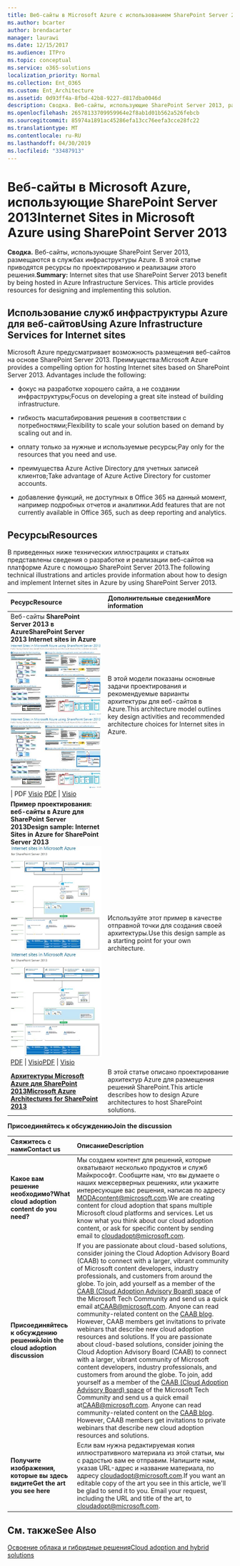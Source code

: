 ```yaml
---
title: Веб-сайты в Microsoft Azure с использованием SharePoint Server 2013
ms.author: bcarter
author: brendacarter
manager: laurawi
ms.date: 12/15/2017
ms.audience: ITPro
ms.topic: conceptual
ms.service: o365-solutions
localization_priority: Normal
ms.collection: Ent_O365
ms.custom: Ent_Architecture
ms.assetid: 0d93ff4a-8fbd-42b8-9227-d817dba0046d
description: Сводка. Веб-сайты, использующие SharePoint Server 2013, размещаются в службах инфраструктуры Azure. В этой статье приводятся ресурсы по проектированию и реализации этого решения.
ms.openlocfilehash: 26578133709959964e2f8ab1d01b562a526febcb
ms.sourcegitcommit: 85974a1891ac45286efa13cc76eefa3cce28fc22
ms.translationtype: MT
ms.contentlocale: ru-RU
ms.lasthandoff: 04/30/2019
ms.locfileid: "33487913"
---
```

# <a name="internet-sites-in-microsoft-azure-using-sharepoint-server-2013"></a><span data-ttu-id="a3430-104">Веб-сайты в Microsoft Azure, использующие SharePoint Server 2013</span><span class="sxs-lookup"><span data-stu-id="a3430-104">Internet Sites in Microsoft Azure using SharePoint Server 2013</span></span>

 <span data-ttu-id="a3430-p102">**Сводка.** Веб-сайты, использующие SharePoint Server 2013, размещаются в службах инфраструктуры Azure. В этой статье приводятся ресурсы по проектированию и реализации этого решения.</span><span class="sxs-lookup"><span data-stu-id="a3430-p102">**Summary:** Internet sites that use SharePoint Server 2013 benefit by being hosted in Azure Infrastructure Services. This article provides resources for designing and implementing this solution.</span></span>
  
## <a name="using-azure-infrastructure-services-for-internet-sites"></a><span data-ttu-id="a3430-107">Использование служб инфраструктуры Azure для веб-сайтов</span><span class="sxs-lookup"><span data-stu-id="a3430-107">Using Azure Infrastructure Services for Internet sites</span></span>

<span data-ttu-id="a3430-p103">Microsoft Azure предусматривает возможность размещения веб-сайтов на основе SharePoint Server 2013. Преимущества:</span><span class="sxs-lookup"><span data-stu-id="a3430-p103">Microsoft Azure provides a compelling option for hosting Internet sites based on SharePoint Server 2013. Advantages include the following:</span></span>
  
- <span data-ttu-id="a3430-110">фокус на разработке хорошего сайта, а не создании инфраструктуры;</span><span class="sxs-lookup"><span data-stu-id="a3430-110">Focus on developing a great site instead of building infrastructure.</span></span>
    
- <span data-ttu-id="a3430-111">гибкость масштабирования решения в соответствии с потребностями;</span><span class="sxs-lookup"><span data-stu-id="a3430-111">Flexibility to scale your solution based on demand by scaling out and in.</span></span>
    
- <span data-ttu-id="a3430-112">оплату только за нужные и используемые ресурсы;</span><span class="sxs-lookup"><span data-stu-id="a3430-112">Pay only for the resources that you need and use.</span></span>
    
- <span data-ttu-id="a3430-113">преимущества Azure Active Directory для учетных записей клиентов;</span><span class="sxs-lookup"><span data-stu-id="a3430-113">Take advantage of Azure Active Directory for customer accounts.</span></span>
    
- <span data-ttu-id="a3430-114">добавление функций, не доступных в Office 365 на данный момент, например подробных отчетов и аналитики.</span><span class="sxs-lookup"><span data-stu-id="a3430-114">Add features that are not currently available in Office 365, such as deep reporting and analytics.</span></span>
    
## <a name="resources"></a><span data-ttu-id="a3430-115">Ресурсы</span><span class="sxs-lookup"><span data-stu-id="a3430-115">Resources</span></span>

<span data-ttu-id="a3430-116">В приведенных ниже технических иллюстрациях и статьях представлены сведения о разработке и реализации веб-сайтов на платформе Azure с помощью SharePoint Server 2013.</span><span class="sxs-lookup"><span data-stu-id="a3430-116">The following technical illustrations and articles provide information about how to design and implement Internet sites in Azure by using SharePoint Server 2013.</span></span>
  
|<span data-ttu-id="a3430-117">**Ресурс**</span><span class="sxs-lookup"><span data-stu-id="a3430-117">**Resource**</span></span>|<span data-ttu-id="a3430-118">**Дополнительные сведения**</span><span class="sxs-lookup"><span data-stu-id="a3430-118">**More information**</span></span>|
|:-----|:-----|
|<span data-ttu-id="a3430-119">Веб-сайты **SharePoint Server 2013 в Azure**</span><span class="sxs-lookup"><span data-stu-id="a3430-119">**SharePoint Server 2013 Internet sites in Azure**</span></span> <br/> <span data-ttu-id="a3430-120">[![Изображение сайтов Интернета в Azure, использующих SharePoint](media/MS-AZ-SPInternetSites.jpg)          ](https://go.microsoft.com/fwlink/p/?LinkId=392552)</span><span class="sxs-lookup"><span data-stu-id="a3430-120">[![Image of Internet sites in Azure using SharePoint](media/MS-AZ-SPInternetSites.jpg)          ](https://go.microsoft.com/fwlink/p/?LinkId=392552)</span></span> <br/> <span data-ttu-id="a3430-121">[](https://go.microsoft.com/fwlink/p/?LinkId=392552)\| PDF [           ](https://go.microsoft.com/fwlink/p/?LinkId=392551) [Visio](https://go.microsoft.com/fwlink/p/?LinkId=392551)  </span><span class="sxs-lookup"><span data-stu-id="a3430-121">[PDF](https://go.microsoft.com/fwlink/p/?LinkId=392552)  \| [          ](https://go.microsoft.com/fwlink/p/?LinkId=392551)[Visio](https://go.microsoft.com/fwlink/p/?LinkId=392551)</span></span> <br/> |<span data-ttu-id="a3430-122">В этой модели показаны основные задачи проектирования и рекомендуемые варианты архитектуры для веб-сайтов в Azure.</span><span class="sxs-lookup"><span data-stu-id="a3430-122">This architecture model outlines key design activities and recommended architecture choices for Internet sites in Azure.</span></span>  <br/> |
|<span data-ttu-id="a3430-123">**Пример проектирования: веб-сайты в Azure для SharePoint Server 2013**</span><span class="sxs-lookup"><span data-stu-id="a3430-123">**Design sample: Internet Sites in Azure for SharePoint Server 2013**</span></span> <br/> <span data-ttu-id="a3430-124">[![Пример проектирования: веб-сайты в Microsoft Azure для SharePoint 2013](media/MS-AZ-InternetSitesDesignSample.jpg)          ](https://go.microsoft.com/fwlink/p/?LinkId=392549)</span><span class="sxs-lookup"><span data-stu-id="a3430-124">[![Image of the Design sample: Internet sites in Microsoft Azure for SharePoint 2013](media/MS-AZ-InternetSitesDesignSample.jpg)          ](https://go.microsoft.com/fwlink/p/?LinkId=392549)</span></span> <br/> <span data-ttu-id="a3430-125">[PDF](https://go.microsoft.com/fwlink/p/?LinkId=392549)  \| [Visio](https://go.microsoft.com/fwlink/p/?LinkId=392548)</span><span class="sxs-lookup"><span data-stu-id="a3430-125">[PDF](https://go.microsoft.com/fwlink/p/?LinkId=392549)  \| [Visio](https://go.microsoft.com/fwlink/p/?LinkId=392548)</span></span> <br/> |<span data-ttu-id="a3430-126">Используйте этот пример в качестве отправной точки для создания своей архитектуры.</span><span class="sxs-lookup"><span data-stu-id="a3430-126">Use this design sample as a starting point for your own architecture.</span></span>  <br/> |
|<span data-ttu-id="a3430-127">**[Архитектуры Microsoft Azure для SharePoint 2013](microsoft-azure-architectures-for-sharepoint-2013.md)**</span><span class="sxs-lookup"><span data-stu-id="a3430-127">**[Microsoft Azure Architectures for SharePoint 2013](microsoft-azure-architectures-for-sharepoint-2013.md)**</span></span> <br/> |<span data-ttu-id="a3430-128">В этой статье описано проектирование архитектур Azure для размещения решений SharePoint.</span><span class="sxs-lookup"><span data-stu-id="a3430-128">This article describes how to design Azure architectures to host SharePoint solutions.</span></span>  <br/> |

   
<span data-ttu-id="a3430-129">**Присоединяйтесь к обсуждению**</span><span class="sxs-lookup"><span data-stu-id="a3430-129">**Join the discussion**</span></span>

|<span data-ttu-id="a3430-130">**Свяжитесь с нами**</span><span class="sxs-lookup"><span data-stu-id="a3430-130">**Contact us**</span></span>|<span data-ttu-id="a3430-131">**Описание**</span><span class="sxs-lookup"><span data-stu-id="a3430-131">**Description**</span></span>|
|:-----|:-----|
|<span data-ttu-id="a3430-132">**Какое вам решение необходимо?**</span><span class="sxs-lookup"><span data-stu-id="a3430-132">**What cloud adoption content do you need?**</span></span> <br/> |<span data-ttu-id="a3430-p104">Мы создаем контент для решений, которые охватывают несколько продуктов и служб Майкрософт. Сообщите нам, что вы думаете о наших межсерверных решениях, или укажите интересующие вас решения, написав по адресу [MODAcontent@microsoft.com](mailto:cloudadopt@microsoft.com?Subject=[Cloud%20Adoption%20Content%20Feedback]:%20).</span><span class="sxs-lookup"><span data-stu-id="a3430-p104">We are creating content for cloud adoption that spans multiple Microsoft cloud platforms and services. Let us know what you think about our cloud adoption content, or ask for specific content by sending email to [cloudadopt@microsoft.com](mailto:cloudadopt@microsoft.com?Subject=[Cloud%20Adoption%20Content%20Feedback]:%20).  </span></span><br/> |
|<span data-ttu-id="a3430-135">**Присоединяйтесь к обсуждению решений**</span><span class="sxs-lookup"><span data-stu-id="a3430-135">**Join the cloud adoption discussion**</span></span> <br/> |<span data-ttu-id="a3430-p105">If you are passionate about cloud-based solutions, consider joining the Cloud Adoption Advisory Board (CAAB) to connect with a larger, vibrant community of Microsoft content developers, industry professionals, and customers from around the globe. To join, add yourself as a member of the [CAAB (Cloud Adoption Advisory Board) space](https://aka.ms/caab) of the Microsoft Tech Community and send us a quick email at[CAAB@microsoft.com](mailto:caab@microsoft.com?Subject=I%20just%20joined%20the%20Cloud%20Adoption%20Advisory%20Board!). Anyone can read community-related content on the [CAAB blog](https://blogs.technet.com/b/solutions_advisory_board/). However, CAAB members get invitations to private webinars that describe new cloud adoption resources and solutions.  </span><span class="sxs-lookup"><span data-stu-id="a3430-p105">If you are passionate about cloud-based solutions, consider joining the Cloud Adoption Advisory Board (CAAB) to connect with a larger, vibrant community of Microsoft content developers, industry professionals, and customers from around the globe. To join, add yourself as a member of the [CAAB (Cloud Adoption Advisory Board) space](https://aka.ms/caab) of the Microsoft Tech Community and send us a quick email at[CAAB@microsoft.com](mailto:caab@microsoft.com?Subject=I%20just%20joined%20the%20Cloud%20Adoption%20Advisory%20Board!). Anyone can read community-related content on the [CAAB blog](https://blogs.technet.com/b/solutions_advisory_board/). However, CAAB members get invitations to private webinars that describe new cloud adoption resources and solutions.  </span></span><br/> |
|<span data-ttu-id="a3430-140">**Получите изображения, которые вы здесь видите**</span><span class="sxs-lookup"><span data-stu-id="a3430-140">**Get the art you see here**</span></span> <br/> |<span data-ttu-id="a3430-p106">Если вам нужна редактируемая копия иллюстративного материала из этой статьи, мы с радостью вам ее отправим. Напишите нам, указав URL-адрес и название материала, по адресу [cloudadopt@microsoft.com](mailto:cloudadopt@microsoft.com?subject=[Art%20Request]:%20).</span><span class="sxs-lookup"><span data-stu-id="a3430-p106">If you want an editable copy of the art you see in this article, we'll be glad to send it to you. Email your request, including the URL and title of the art, to [cloudadopt@microsoft.com](mailto:cloudadopt@microsoft.com?subject=[Art%20Request]:%20).  </span></span><br/> |
   
## <a name="see-also"></a><span data-ttu-id="a3430-143">См. также</span><span class="sxs-lookup"><span data-stu-id="a3430-143">See Also</span></span>

[<span data-ttu-id="a3430-144">Освоение облака и гибридные решения</span><span class="sxs-lookup"><span data-stu-id="a3430-144">Cloud adoption and hybrid solutions</span></span>](cloud-adoption-and-hybrid-solutions.md)



